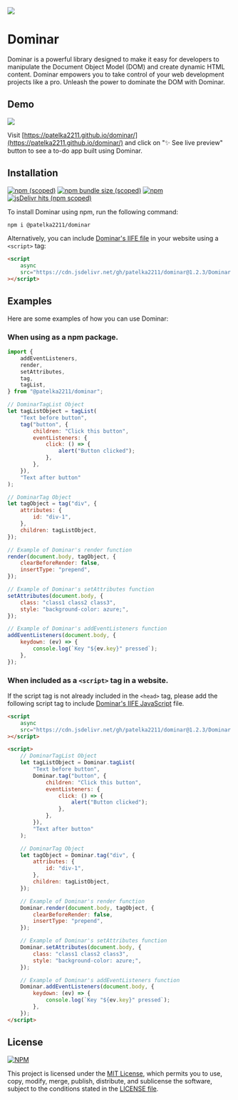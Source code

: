 [![](https://cdn.jsdelivr.net/gh/patelka2211/dominar/website-stuff/media/poster.jpg)](https://patelka2211.github.io/dominar)

# Dominar

Dominar is a powerful library designed to make it easy for developers to manipulate the Document Object Model (DOM) and create dynamic HTML content. Dominar empowers you to take control of your web development projects like a pro. Unleash the power to dominate the DOM with Dominar.

## Demo

[![](https://cdn.jsdelivr.net/gh/patelka2211/dominar/website-stuff/media/preview.gif)](https://patelka2211.github.io/dominar)

Visit [https://patelka2211.github.io/dominar/](https://patelka2211.github.io/dominar/) and click on "✨ See live preview" button to see a to-do app built using Dominar.

## Installation

[![npm (scoped)](https://img.shields.io/npm/v/@patelka2211/dominar)](https://www.npmjs.com/package/@patelka2211/dominar)
[![npm bundle size (scoped)](https://img.shields.io/bundlephobia/min/@patelka2211/dominar)](https://bundlephobia.com/package/@patelka2211/dominar@1.2.3)
[![npm](https://img.shields.io/npm/dy/@patelka2211/dominar)](https://www.npmjs.com/package/@patelka2211/dominar)
[![jsDelivr hits (npm scoped)](https://img.shields.io/jsdelivr/gh/hy/patelka2211/dominar)](https://cdn.jsdelivr.net/gh/patelka2211/dominar@1.2.3/)

To install Dominar using npm, run the following command:

```sh
npm i @patelka2211/dominar
```

Alternatively, you can include [Dominar's IIFE file](https://cdn.jsdelivr.net/gh/patelka2211/dominar@1.2.3/Dominar.js) in your website using a `<script>` tag:

```html
<script
    async
    src="https://cdn.jsdelivr.net/gh/patelka2211/dominar@1.2.3/Dominar.js"
></script>
```

## Examples

Here are some examples of how you can use Dominar:

### When using as a npm package.

```js
import {
    addEventListeners,
    render,
    setAttributes,
    tag,
    tagList,
} from "@patelka2211/dominar";

// DominarTagList Object
let tagListObject = tagList(
    "Text before button",
    tag("button", {
        children: "Click this button",
        eventListeners: {
            click: () => {
                alert("Button clicked");
            },
        },
    }),
    "Text after button"
);

// DominarTag Object
let tagObject = tag("div", {
    attributes: {
        id: "div-1",
    },
    children: tagListObject,
});

// Example of Dominar's render function
render(document.body, tagObject, {
    clearBeforeRender: false,
    insertType: "prepend",
});

// Example of Dominar's setAttributes function
setAttributes(document.body, {
    class: "class1 class2 class3",
    style: "background-color: azure;",
});

// Example of Dominar's addEventListeners function
addEventListeners(document.body, {
    keydown: (ev) => {
        console.log(`Key "${ev.key}" pressed`);
    },
});
```

### When included as a `<script>` tag in a website.

If the script tag is not already included in the `<head>` tag, please add the following script tag to include [Dominar's IIFE JavaScript](https://cdn.jsdelivr.net/gh/patelka2211/dominar@1.2.3/Dominar.js) file.

```html
<script
    async
    src="https://cdn.jsdelivr.net/gh/patelka2211/dominar@1.2.3/Dominar.js"
></script>
```

```html
<script>
    // DominarTagList Object
    let tagListObject = Dominar.tagList(
        "Text before button",
        Dominar.tag("button", {
            children: "Click this button",
            eventListeners: {
                click: () => {
                    alert("Button clicked");
                },
            },
        }),
        "Text after button"
    );

    // DominarTag Object
    let tagObject = Dominar.tag("div", {
        attributes: {
            id: "div-1",
        },
        children: tagListObject,
    });

    // Example of Dominar's render function
    Dominar.render(document.body, tagObject, {
        clearBeforeRender: false,
        insertType: "prepend",
    });

    // Example of Dominar's setAttributes function
    Dominar.setAttributes(document.body, {
        class: "class1 class2 class3",
        style: "background-color: azure;",
    });

    // Example of Dominar's addEventListeners function
    Dominar.addEventListeners(document.body, {
        keydown: (ev) => {
            console.log(`Key "${ev.key}" pressed`);
        },
    });
</script>
```

## License

[![NPM](https://img.shields.io/npm/l/@patelka2211/dominar)](./LICENSE)

This project is licensed under the [MIT License](./LICENSE), which permits you to use, copy, modify, merge, publish, distribute, and sublicense the software, subject to the conditions stated in the [LICENSE file](./LICENSE).
